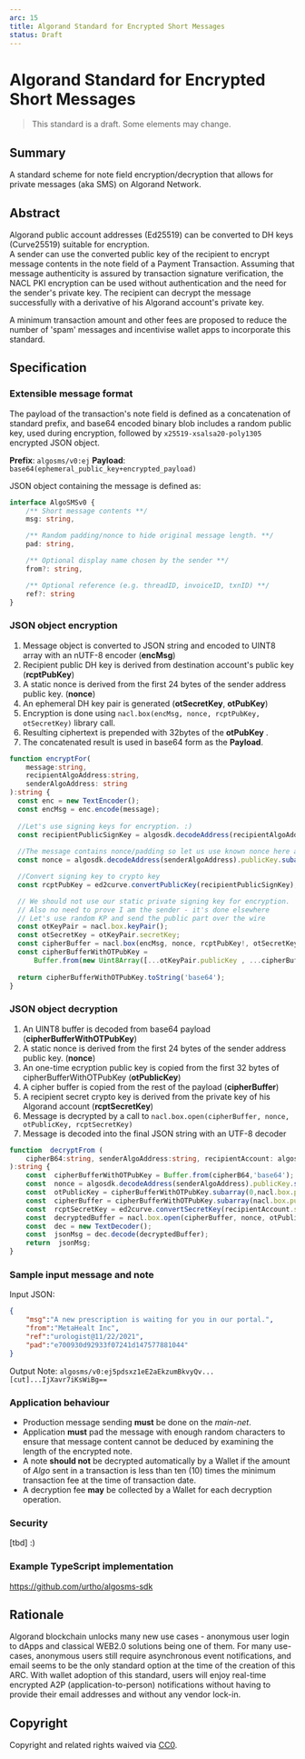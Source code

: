```yaml
---
arc: 15
title: Algorand Standard for Encrypted Short Messages 
status: Draft
---
```


# Algorand Standard for Encrypted Short Messages 

> This standard is a draft.
> Some elements may change.

## Summary

A standard scheme for note field encryption/decryption that allows for private messages (aka SMS) on Algorand Network.

## Abstract

Algorand public account addresses (Ed25519) can be converted to DH keys (Curve25519) suitable for encryption.  
A sender can use the converted public key of the recipient to encrypt message contents in the note field of a Payment Transaction. Assuming that message authenticity is assured by transaction signature verification, the NACL PKI encryption can be used without authentication and the need for the sender's private key. The recipient can decrypt the message successfully with a derivative of his Algorand account's private key. 

A minimum transaction amount and other fees are proposed to reduce the number of 'spam' messages and incentivise wallet apps to incorporate this standard. 

## Specification

### Extensible message format

The payload of the transaction's note field is defined as a concatenation of standard prefix, and base64 encoded binary blob includes a random public key, used during encryption, followed by `x25519-xsalsa20-poly1305` encrypted JSON object. 

**Prefix**: `algosms/v0:ej`
**Payload**: `base64(ephemeral_public_key+encrypted_payload)`

JSON object containing the message is defined as:
```ts
interface AlgoSMSv0 {
	/** Short message contents **/
	msg: string,

	/** Random padding/nonce to hide original message length. **/
	pad: string,

	/** Optional display name chosen by the sender **/
	from?: string,

	/** Optional reference (e.g. threadID, invoiceID, txnID) **/
	ref?: string
}
```

### JSON object encryption 

1. Message object is converted to JSON string and encoded to UINT8 array with an nUTF-8 encoder (**encMsg**)
2. Recipient public DH key is derived from destination account's public key (**rcptPubKey**)
3. A static nonce is derived from the first 24 bytes of the sender address public key. (**nonce**)
4. An ephemeral DH key pair is generated (**otSecretKey**, **otPubKey**)
5. Encryption is done using `nacl.box(encMsg, nonce, rcptPubKey, otSecretKey)` library call.
6. Resulting ciphertext is prepended with 32bytes of the **otPubKey** .
7. The concatenated result is used in base64 form as the **Payload**.

```ts
function encryptFor(
	message:string,
	recipientAlgoAddress:string,
	senderAlgoAddress: string
):string {
  const enc = new TextEncoder();
  const encMsg = enc.encode(message);
  
  //Let's use signing keys for encryption. :)
  const recipientPublicSignKey = algosdk.decodeAddress(recipientAlgoAddress).publicKey;
  
  //The message contains nonce/padding so let us use known nonce here and not send it over the wire. 
  const nonce = algosdk.decodeAddress(senderAlgoAddress).publicKey.subarray(0, nacl.box.nonceLength); 

  //Convert signing key to crypto key
  const rcptPubKey = ed2curve.convertPublicKey(recipientPublicSignKey);

  // We should not use our static private signing key for encryption. 
  // Also no need to prove I am the sender - it's done elsewhere
  // Let's use random KP and send the public part over the wire
  const otKeyPair = nacl.box.keyPair();
  const otSecretKey = otKeyPair.secretKey;
  const cipherBuffer = nacl.box(encMsg, nonce, rcptPubKey!, otSecretKey );
  const cipherBufferWithOTPubKey = 
	  Buffer.from(new Uint8Array([...otKeyPair.publicKey , ...cipherBuffer]));
  
  return cipherBufferWithOTPubKey.toString('base64');
}
```

### JSON object decryption
1.  An UINT8 buffer is decoded from base64 payload (**cipherBufferWithOTPubKey**)
2.  A static nonce is derived from the first 24 bytes of the sender address public key. (**nonce**)
3.  An one-time ecryption public key is copied from the first 32 bytes of cipherBufferWithOTPubKey (**otPublicKey**)
4.  A cipher buffer is copied from the rest of the payload (**cipherBuffer**)
5.  A recipient secret crypto key is derived from the private key of his Algorand account (**rcptSecretKey**)
6. Message is decrypted by a call to `nacl.box.open(cipherBuffer, nonce, otPublicKey, rcptSecretKey)`
7. Message is decoded into the final JSON string with an UTF-8 decoder 

```ts
function  decryptFrom (
	cipherB64:string, senderAlgoAddress:string, recipientAccount: algosdk.Account
):string {
	const  cipherBufferWithOTPubKey = Buffer.from(cipherB64,'base64');
	const  nonce = algosdk.decodeAddress(senderAlgoAddress).publicKey.subarray(0, nacl.box.nonceLength);
	const  otPublicKey = cipherBufferWithOTPubKey.subarray(0,nacl.box.publicKeyLength);
	const  cipherBuffer = cipherBufferWithOTPubKey.subarray(nacl.box.publicKeyLength);
	const  rcptSecretKey = ed2curve.convertSecretKey(recipientAccount.sk);
	const  decryptedBuffer = nacl.box.open(cipherBuffer, nonce, otPublicKey!, rcptSecretKey);
	const  dec = new TextDecoder();
	const  jsonMsg = dec.decode(decryptedBuffer);
	return  jsonMsg;
}
```

### Sample input message and note

Input JSON: 
```json
{
	"msg":"A new prescription is waiting for you in our portal.",
	"from":"MetaHealt Inc",
	"ref":"urologist@11/22/2021",
	"pad":"e700930d92933f07241d147577881044"
}
```
Output Note: 
`algosms/v0:ej5pdsxz1eE2aEkzumBkvyQv...[cut]...IjXavr7iKsWiBg==`

### Application behaviour
* Production message sending **must** be done on the *main-net*.
 * Application **must** pad the message with enough random characters to ensure that message content cannot be deduced by examining the length of the encrypted note.
 * A note **should not**  be decrypted automatically by a Wallet if the amount of *Algo* sent in a transaction is less than ten (10) times the minimum transaction fee at the time of transaction date. 
* A decryption fee **may** be collected by a Wallet for each decryption operation. 

### Security
[tbd] :)

### Example TypeScript implementation
https://github.com/urtho/algosms-sdk

## Rationale

Algorand blockchain unlocks many new use cases - anonymous user login to dApps and classical WEB2.0 solutions being one of them. For many use-cases, anonymous users still require asynchronous event notifications, and email seems to be the only standard option at the time of the creation of this ARC. With wallet adoption of this standard, users will enjoy real-time encrypted A2P (application-to-person) notifications without having to provide their email addresses and without any vendor lock-in. 

## Copyright

Copyright and related rights waived via [CC0](https://creativecommons.org/publicdomain/zero/1.0/).